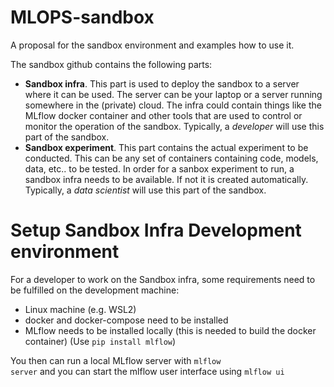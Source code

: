 # MLOPS-sandbox
A proposal for the sandbox environment and examples how to use it.

The sandbox github contains the following parts:
- __Sandbox infra__. This part is used to deploy the sandbox to a server where it can be used. The server can be your laptop or a server running somewhere in the (private) cloud. The infra could contain things like the MLflow docker container and other tools that are used to control or monitor the operation of the sandbox. Typically, a _developer_ will use this part of the sandbox.
- __Sandbox experiment__. This part contains the actual experiment to be conducted. This can be any set of containers containing code, models, data, etc.. to be tested. In order for a sanbox experiment to run, a sandbox infra needs to be available. If not it is created automatically. Typically, a _data scientist_ will use this part of the sandbox.

# Setup Sandbox Infra Development environment
For a developer to work on the Sandbox infra, some requirements need to be fulfilled on the development machine:
- Linux machine (e.g. WSL2) 
- docker and docker-compose need to be installed
- MLflow needs to be installed locally (this is needed to build the docker container) (Use <code>pip install mlflow</code>)

You then can run a local MLflow server with <code>mlflow server</code> and you can start the mlflow user interface using <code>mlflow ui</code>



